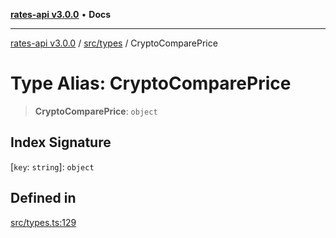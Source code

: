 [**rates-api v3.0.0**](../../../README.md) • **Docs**

***

[rates-api v3.0.0](../../../modules.md) / [src/types](../README.md) / CryptoComparePrice

# Type Alias: CryptoComparePrice

> **CryptoComparePrice**: `object`

## Index Signature

 \[`key`: `string`\]: `object`

## Defined in

[src/types.ts:129](https://github.com/ZelCore-io/rates-api/blob/6ee8192dea404fd0a0f6ba9b7352f3b7673523eb/src/types.ts#L129)
